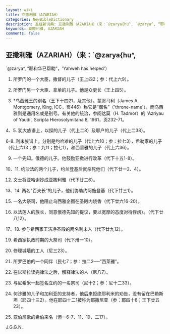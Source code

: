 ```yaml
---
layout: wiki
title: 亚撒利雅（AZARIAH）
categories: NewBibleDictionary
description: 圣经新词典: 亚撒利雅（AZARIAH）（来：`@zarya{hu^, `@zarya^, “耶和华已帮助”，'Yahweh has helped'）
keywords: 亚撒利雅, AZARIAH
comments: false
---
```


## 亚撒利雅（AZARIAH）（来：`@zarya{hu^,

`@zarya^, “耶和华已帮助”，'Yahweh has helped'）

1. 所罗门的一个大臣，撒督的儿子（王上四2；参：代上六9）。

2. 所罗门另一个大臣、拿单的儿子。他是众吏长（王上四5）。

3. *乌西雅王的别名（王下十四21，及其他）。蒙哥马利（James A. Montgomery, King, ICC，页446）称它是“御名”（'throne-name'），而乌西雅则是通用名或是别号。有关他的统治，参阅达莫（H. Tadmor）的 'Azriyau of Yaudi', Scripta Hierosolymitana 8, 1961，页232-71。

4、5. 犹大族谱上，以探的儿子（代上二8）及耶户的儿子（代上二38）。

6-8. 利未族谱上，分别是约哈难的儿子（代上六10；参：拉七3），希勒家的儿子（代上六13；参：九11；拉七1），和西番雅的儿子（代上六36）。

9. 一个先知。俄德的儿子。他鼓励亚撒进行改革（代下十五1-8）。

10、11. 约沙法的两个儿子，约兰登基后就杀死他们（代下廿一2、4）。

12. 文士将亚哈谢抄成亚撒利雅（代下廿二6）。

13、14. 两名“百夫长”的儿子，他们协助约阿施登基（代下廿三1）。

15. 一名大祭司，他阻止乌西雅企图在圣殿内烧香（代下廿六16-20）。

16. 以法莲人的族长，同意俄德先知的提议，要以宽厚的态度对待俘虏）。（代下廿八12）。

17、18. 参与希西家王洁净圣殿的两名利未人（代下廿九12）。

19. 希西家执政时期的大祭司（代下卅一10）。

20. 修理城墙的工人（尼三23）。

21. 所罗巴伯的一个同伴（民七7；参：拉二2──“西莱雅”。

22. 在以斯拉读完律法之后，解释律法的人（尼八7）。

23. 与尼希米一起签名立约的一名祭司（尼十2；参：尼十二33）。

24. 何沙雅的儿子和加利亚的支持者，他后来拒绝耶利米的劝告，没有留在巴勒斯坦（耶四十三2）。他在耶四十二1被称为耶撒尼亚（参：耶四十8；王下廿五23）。

25. 亚伯尼歌的希伯来名（但一6-7、11、19，二17）。

J.G.G.N.






